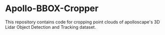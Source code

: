 # Apollo-BBOX-Cropper

This repository contains code for cropping point clouds of apolloscape's 3D Lidar Object Detection and Tracking dataset.
